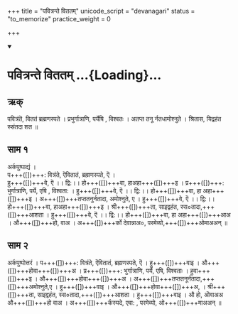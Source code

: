 +++
title = "पवित्रन्ते विततम्"
unicode_script = "devanagari"
status = "to_memorize"
practice_weight = 0

+++
<div class="js_include" includetitle="true" newlevelforh1="1" unfilled url="/vedAH_sAma/paravastu-sAma/devaH/lokAntaram/pavitran-te/">
<details open><summary><h1>पवित्रन्ते विततम् ...{Loading}...</h1></summary>

## ऋक्
पवित्रंतॆ, विततं ब्रह्मणस्पते । प्रभुर्गात्राणि, पर्येषि , विश्वतः । अतप्त तनू र्नतधामोश्नुते । श्रितास, यिद्वहंत स्संतदा शत ॥

## साम १


<div caption="रामानुजार्यः 1974 " class="audioEmbed" src="https://archive
.org/download/jaiminIya-sAma-gAna-paravastu-tradition-rAmAnuja/pavitran-te-1.mp3"></div>
<div caption="गोपालार्यः 2015  " class="audioEmbed" src="https://archive
.org/download/jaiminIya-sAma-gAna-paravastu-tradition-gopAla-2015/pavitran-te-1.mp3"></div>


अर्कपुष्पाद्यं ।  
प+++([])+++: वित्रंते, ऎवितातं, ब्रह्मणस्पते, ऎ ।  
हु+++([])+++वे, ऎ ।। द्वि:।। हो+++([])+++वा, हाअहा+++([])+++इ । प्र+++([])+++: भुर्गात्राणि, पर्ये, एषि , विश्वता: । हु+++([])+++वे, ऎ ।। द्वि:।। हो+++([])+++वा, हा अहा+++([])+++इ । अ+++([])+++तप्ततनुर्नतादा, अमोश्नुते, ए । हु+++([])+++वे, ऎ 
।। द्वि:।। हो+++([])+++वा, हाअहा+++([])+++इ । श्री+++([])+++ता, साइद्वहंत, स्स०तादा,+++([])+++आशता । हु+++([])+++वे, ऎ ।। द्वि:।। हो+++([])+++वा, हा अहा+++([])+++आअ । औ+++([])+++हो, वाअ । अ+++([])+++र्को देवान्नाअ०, परमेव्यो,+++([])+++ओमाअअन् ॥

## साम २

<div caption="रामानुजार्यः 1974 " class="audioEmbed" src="https://archive
.org/download/jaiminIya-sAma-gAna-paravastu-tradition-rAmAnuja/pavitran-te-2.mp3"></div>
<div caption="गोपालार्यः 2015  " class="audioEmbed" src="https://archive
.org/download/jaiminIya-sAma-gAna-paravastu-tradition-gopAla-2015/pavitran-te-2.mp3"></div>

अर्कपुष्पोत्तरं । प+++([])+++: वित्रंते, ऎवितातं, ब्रह्मणस्पते, ऎ । हु+++([])+++वाइ । औ+++([])+++होवा+++([])+++अ । प्र+++([])+++: भुर्गात्राणि, पर्ये, एषि, विश्वताः । हुवा+++([])+++इ । औ+++([])+++होवा+++([])+++अ । अ+++([])+++तप्ततनूर्नतादा,+++([])+++अमोश्नुते,ए ।
 हु+++([])+++वाइ । औ+++([])+++होवा+++([])+++अ, । श्री+++([])+++ता, साइद्वहंत, स्स०तादा,+++([])+++आशता । हु+++([])+++वाइ । औ     हो, ऒवाअअ औ+++([])+++हो वाअ । अ+++([])+++र्कस्यदे, एवा: , परमेव्यो, ओ+++([])+++माअअन् ॥
</details>
</div>